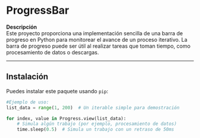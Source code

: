 # ProgressBar

**Descripción**  
Este proyecto proporciona una implementación sencilla de una barra de progreso en Python para monitorear el avance de un proceso iterativo. La barra de progreso puede ser útil al realizar tareas que toman tiempo, como procesamiento de datos o descargas.

---

## Instalación

Puedes instalar este paquete usando `pip`:

```python
#Ejemplo de uso:
list_data = range(1, 200)  # Un iterable simple para demostración

for index, value in Progress.view(list_data):
    # Simula algún trabajo (por ejemplo, procesamiento de datos)
    time.sleep(0.5)  # Simula un trabajo con un retraso de 50ms
```